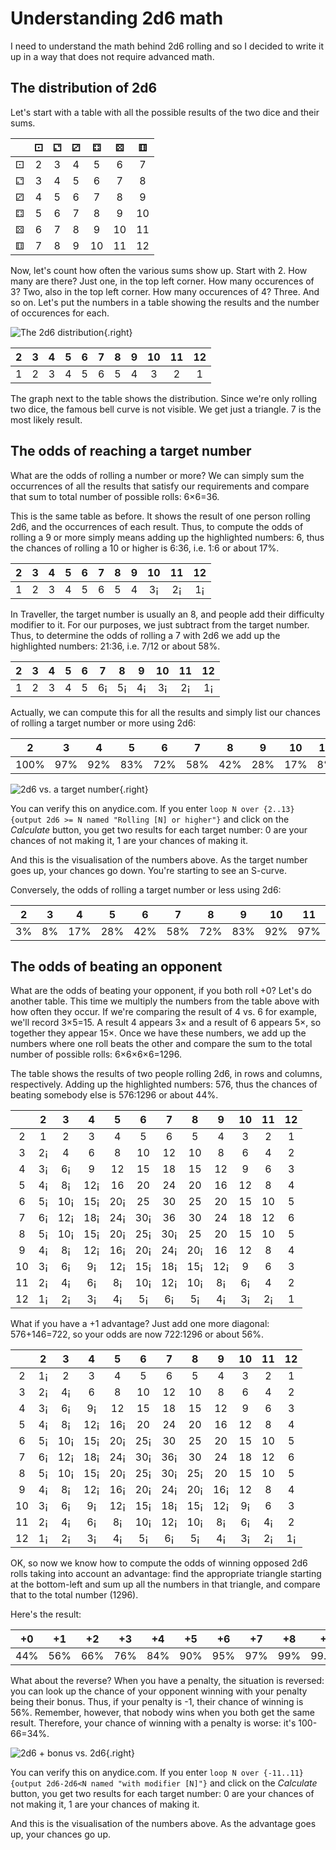 # Understanding 2d6 math

I need to understand the math behind 2d6 rolling and so I decided to
write it up in a way that does not require advanced math.

## The distribution of 2d6

Let's start with a table with all the possible results of the two dice
and their sums.

|   | ⚀ | ⚁ | ⚂ | ⚃  | ⚄  | ⚅  |
|:-:|:-:|:-:|:-:|:--:|:--:|:--:|
| ⚀ | 2 | 3 | 4 | 5  | 6  | 7  |
| ⚁ | 3 | 4 | 5 | 6  | 7  | 8  |
| ⚂ | 4 | 5 | 6 | 7  | 8  | 9  |
| ⚃ | 5 | 6 | 7 | 8  | 9  | 10 |
| ⚄ | 6 | 7 | 8 | 9  | 10 | 11 |
| ⚅ | 7 | 8 | 9 | 10 | 11 | 12 | 

Now, let's count how often the various sums show up. Start with 2. How
many are there? Just one, in the top left corner. How many occurences
of 3? Two, also in the top left corner. How many occurences of 4?
Three. And so on. Let's put the numbers in a table showing the results
and the number of occurences for each.

![The 2d6 distribution](2d6-distribution.png){.right}

| 2 | 3 | 4 | 5 | 6 | 7 | 8 | 9 | 10 | 11 | 12 |
|:-:|:-:|:-:|:-:|:-:|:-:|:-:|:-:|:--:|:--:|:--:|
| 1 | 2 | 3 | 4 | 5 | 6 | 5 | 4 | 3  | 2  | 1  |

The graph next to the table shows the distribution. Since we're only
rolling two dice, the famous bell curve is not visible. We get just a
triangle. 7 is the most likely result.

## The odds of reaching a target number

What are the odds of rolling a number or more? We can simply sum the
occurrences of all the results that satisfy our requirements and
compare that sum to total number of possible rolls: 6×6=36.

This is the same table as before. It shows the result of one person
rolling 2d6, and the occurrences of each result. Thus, to compute the
odds of rolling a 9 or more simply means adding up the highlighted
numbers: 6, thus the chances of rolling a 10 or higher is 6:36, i.e.
1:6 or about 17%.

| 2 | 3 | 4 | 5 | 6 | 7 | 8 | 9 |  10 |  11 |  12 |
|:-:|:-:|:-:|:-:|:-:|:-:|:-:|:-:|:---:|:---:|:---:|
| 1 | 2 | 3 | 4 | 5 | 6 | 5 | 4 |  3¡ |  2¡ |  1¡ |

In Traveller, the target number is usually an 8, and people add their
difficulty modifier to it. For our purposes, we just subtract from the
target number. Thus, to determine the odds of rolling a 7 with 2d6 we
add up the highlighted numbers: 21:36, i.e. 7/12 or about 58%.

| 2 | 3 | 4 | 5 | 6 |  7 |  8 |  9 |  10 |  11 |  12 |
|:-:|:-:|:-:|:-:|:-:|:--:|:--:|:--:|:---:|:---:|:---:|
| 1 | 2 | 3 | 4 | 5 | 6¡ | 5¡ | 4¡ |  3¡ |  2¡ |  1¡ |

Actually, we can compute this for all the results and simply list our
chances of rolling a target number or more using 2d6:

|    2 |   3 |   4 |   5 |   6 |   7 |   8 |   9 |   10 |  11 |  12 | 13 |
|:----:|:---:|:---:|:---:|:---:|:---:|:---:|:---:|:----:|:---:|:---:|:--:|
| 100% | 97% | 92% | 83% | 72% | 58% | 42% | 28% |  17% |  8% |  3% | 0% |

![2d6 vs. a target number](2d6-target.png){.right}

You can verify this on anydice.com. If you enter `loop N over
{2..13}{output 2d6 >= N named "Rolling [N] or higher"}` and click on
the *Calculate* button, you get two results for each target number: 0
are your chances of not making it, 1 are your chances of making it.

And this is the visualisation of the numbers above. As the target
number goes up, your chances go down. You're starting to see an
S-curve.

Conversely, the odds of rolling a target number or less using 2d6:

| 2  | 3  | 4   | 5   | 6   | 7   | 8   | 9   | 10  | 11  | 12   |
|:--:|:--:|:---:|:---:|:---:|:---:|:---:|:---:|:---:|:---:|:----:|
| 3% | 8% | 17% | 28% | 42% | 58% | 72% | 83% | 92% | 97% | 100% |

## The odds of beating an opponent

What are the odds of beating your opponent, if you both roll +0? Let's
do another table. This time we multiply the numbers from the table
above with how often they occur. If we're comparing the result of 4
vs. 6 for example, we'll record 3×5=15. A result 4 appears 3× and a
result of 6 appears 5×, so together they appear 15×. Once we have
these numbers, we add up the numbers where one roll beats the other
and compare the sum to the total number of possible rolls:
6×6×6×6=1296.

The table shows the results of two people rolling 2d6, in rows and
columns, respectively. Adding up the highlighted numbers: 576, thus
the chances of beating somebody else is 576:1296 or about 44%.

|    |   2  |   3  |   4  |   5  |   6  |   7  |   8  |   9  |  10  |  11  |  12 |
|:--:|:----:|:----:|:----:|:----:|:----:|:----:|:----:|:----:|:----:|:----:|:---:|
|  2 |   1  |   2  |   3  |   4  |   5  |   6  |   5  |   4  |   3  |   2  |   1 |
|  3 |   2¡ |   4  |   6  |   8  |  10  |  12  |  10  |   8  |   6  |   4  |   2 |
|  4 |   3¡ |   6¡ |   9  |  12  |  15  |  18  |  15  |  12  |   9  |   6  |   3 |
|  5 |   4¡ |   8¡ |  12¡ |  16  |  20  |  24  |  20  |  16  |  12  |   8  |   4 |
|  6 |   5¡ |  10¡ |  15¡ |  20¡ |  25  |  30  |  25  |  20  |  15  |  10  |   5 |
|  7 |   6¡ |  12¡ |  18¡ |  24¡ |  30¡ |  36  |  30  |  24  |  18  |  12  |   6 |
|  8 |   5¡ |  10¡ |  15¡ |  20¡ |  25¡ |  30¡ |  25  |  20  |  15  |  10  |   5 |
|  9 |   4¡ |   8¡ |  12¡ |  16¡ |  20¡ |  24¡ |  20¡ |  16  |  12  |   8  |   4 |
| 10 |   3¡ |   6¡ |   9¡ |  12¡ |  15¡ |  18¡ |  15¡ |  12¡ |   9  |   6  |   3 |
| 11 |   2¡ |   4¡ |   6¡ |   8¡ |  10¡ |  12¡ |  10¡ |   8¡ |   6¡ |   4  |   2 |
| 12 |   1¡ |   2¡ |   3¡ |   4¡ |   5¡ |   6¡ |   5¡ |   4¡ |   3¡ |   2¡ |   1 |

What if you have a +1 advantage? Just add one more diagonal:
576+146=722, so your odds are now 722:1296 or about 56%.

|    |   2  |   3  |   4  |   5  |   6  |   7  |   8  |   9  |  10  |  11  |  12  |
|:--:|:----:|:----:|:----:|:----:|:----:|:----:|:----:|:----:|:----:|:----:|:----:|
|  2 |   1¡ |   2  |   3  |   4  |   5  |   6  |   5  |   4  |   3  |   2  |   1  |
|  3 |   2¡ |   4¡ |   6  |   8  |  10  |  12  |  10  |   8  |   6  |   4  |   2  |
|  4 |   3¡ |   6¡ |   9¡ |  12  |  15  |  18  |  15  |  12  |   9  |   6  |   3  |
|  5 |   4¡ |   8¡ |  12¡ |  16¡ |  20  |  24  |  20  |  16  |  12  |   8  |   4  |
|  6 |   5¡ |  10¡ |  15¡ |  20¡ |  25¡ |  30  |  25  |  20  |  15  |  10  |   5  |
|  7 |   6¡ |  12¡ |  18¡ |  24¡ |  30¡ |  36¡ |  30  |  24  |  18  |  12  |   6  |
|  8 |   5¡ |  10¡ |  15¡ |  20¡ |  25¡ |  30¡ |  25¡ |  20  |  15  |  10  |   5  |
|  9 |   4¡ |   8¡ |  12¡ |  16¡ |  20¡ |  24¡ |  20¡ |  16¡ |  12  |   8  |   4  |
| 10 |   3¡ |   6¡ |   9¡ |  12¡ |  15¡ |  18¡ |  15¡ |  12¡ |   9¡ |   6  |   3  |
| 11 |   2¡ |   4¡ |   6¡ |   8¡ |  10¡ |  12¡ |  10¡ |   8¡ |   6¡ |   4¡ |   2  |
| 12 |   1¡ |   2¡ |   3¡ |   4¡ |   5¡ |   6¡ |   5¡ |   4¡ |   3¡ |   2¡ |   1¡ |

OK, so now we know how to compute the odds of winning opposed 2d6
rolls taking into account an advantage: find the appropriate triangle
starting at the bottom-left and sum up all the numbers in that
triangle, and compare that to the total number (1296).

Here's the result:

|  +0 |  +1 |  +2 |  +3 |  +4 |  +5 |  +6 |  +7 |  +8 |    +9 |   +10 |  +11 |
|:---:|:---:|:---:|:---:|:---:|:---:|:---:|:---:|:---:|:-----:|:-----:|:----:|
| 44% | 56% | 66% | 76% | 84% | 90% | 95% | 97% | 99% | 99.6% | 99.9% | 100% |

What about the reverse? When you have a penalty, the situation is
reversed: you can look up the chance of your opponent winning with
your penalty being their bonus. Thus, if your penalty is -1, their
chance of winning is 56%. Remember, however, that nobody wins when you
both get the same result. Therefore, your chance of winning with a
penalty is worse: it's 100-66=34%.

![2d6 + bonus vs. 2d6](2d6-beating.png){.right}

You can verify this on anydice.com. If you enter `loop N over
{-11..11}{output 2d6-2d6<N named "with modifier [N]"}` and click on the
*Calculate* button, you get two results for each target number: 0 are
your chances of not making it, 1 are your chances of making it.

And this is the visualisation of the numbers above. As the advantage
goes up, your chances go up.
